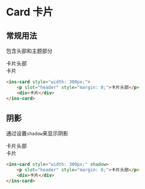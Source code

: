 # Card 卡片

## 常规用法

包含头部和主题部分

<ins-card style="width: 300px;">
    <p slot="header" style="margin: 0;">卡片头部</p>
    <div>卡片</div>
</ins-card>

```html
<ins-card style="width: 300px;">
    <p slot="header" style="margin: 0;">卡片头部</p>
    <div>卡片</div>
</ins-card>
```

## 阴影

通过设置`shadow`来显示阴影

<ins-card style="width: 300px;" shadow>
    <p slot="header" style="margin: 0;">卡片头部</p>
    <div>卡片</div>
</ins-card>

```html
<ins-card style="width: 300px;" shadow>
    <p slot="header" style="margin: 0;">卡片头部</p>
    <div>卡片</div>
</ins-card>
```

